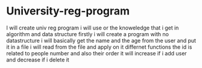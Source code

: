 # University-reg-program
I will create univ reg program i will use or the knoweledge that i get in algorithm and data structure 
firstly i will create a program with no datastructure i will basically get the name and the age from the user and put it in a file
i will read from the file and apply on it differnet functions
the id is related to people number and also their order it will increase if i add user and decrease if i delete it
